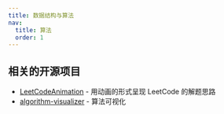 ```yaml
---
title: 数据结构与算法
nav:
  title: 算法
  order: 1
---
```


## 相关的开源项目

- [LeetCodeAnimation](https://github.com/MisterBooo/LeetCodeAnimation) - 用动画的形式呈现 LeetCode 的解题思路
- [algorithm-visualizer](https://github.com/algorithm-visualizer/algorithm-visualizer) - 算法可视化
